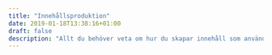 ```yaml
---
title: "Innehållsproduktion"
date: 2019-01-18T13:38:16+01:00
draft: false
description: "Allt du behöver veta om hur du skapar innehåll som användarna hittar och förstår."
---
```

